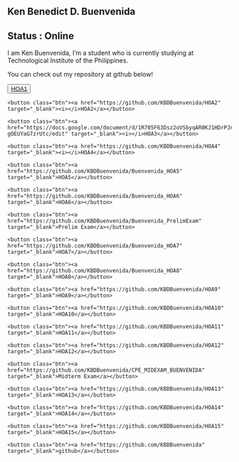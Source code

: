 <html lang="en">

<head>
  <title>@kbuenvenida</title>
  <link rel="icon" href="https://raw.githubusercontent.com/earthtoyash/earthtoyash.github.io/main/me.jpg">
  <meta charset="UTF-8">
  <meta name="home" content="Just some stuff!">
  <link rel="stylesheet" href="Project.css">
  <meta name="viewport" content="width=device-width, initial-scale=1.0">
  <meta http-equiv="X-UA-Compatible" content="IE=edge">
  <!-- fontawesome kit -->
  <script src="https://kit.fontawesome.com/12855d893b.js" crossorigin="anonymous"></script>
  <div class="avatar">
    <background></background>
    <title>@earthtoyash</title>
    <link rel="icon"
      href="https://raw.githubusercontent.com/earthtoyash/earthtoyash.github.io/main/index_files/Anonymous.png">
  </div>
</head>

<body>
  <div class="intro">
    <div class="text-intro">
      <h2>Ken Benedict D. Buenvenida </h2>
      <h2>Status : Online</h2>
    </div>
  </div>
  <section>
    <p>I am Ken Buenvenida, I’m a student who is currently studying at Technological Institute of the Philippines.</p>
    <p> You can check out my repository at github below!</p>
  </section>

  <div class="centre">
    <button class="btn"><a href="https://docs.google.com/document/d/1admGzIHVVMUQfaFV6anONkREMdvMsMS62_OSX396Izc/edit" target="_blank">
        HOA1</a></button>

    <button class="btn"><a href="https://github.com/KBDBuenvenida/HOA2" target="_blank"><i></i>HOA2</a></button>

    <button class="btn"><a href="https://docs.google.com/document/d/1R705F63Dsz2oVSbyqAR0KJ1HDrPJn-gOEUYaG7zrUtc/edit" target="_blank"><i></i>HOA3</a></button>

    <button class="btn"><a href="https://github.com/KBDBuenvenida/HOA4" target="_blank"><i></i>HOA4</a></button>

    <button class="btn"><a href="https://github.com/KBDBuenvenida/Buenvenida_HOA5" target="_blank">HOA5</a></button>
    
    <button class="btn"><a href="https://github.com/KBDBuenvenida/Buenvenida_HOA6" target="_blank">HOA6</a></button>

    <button class="btn"><a href="https://github.com/KBDBuenvenida/Buenvenida_PrelimExam" target="_blank">Prelim Exam</a></button>
    
    <button class="btn"><a href="https://github.com/KBDBuenvenida/Buenvenida_HOA7" target="_blank">HOA7</a></button>
    
    <button class="btn"><a href="https://github.com/KBDBuenvenida/Buenvenida_HOA8" target="_blank">HOA8</a></button>
    
    <button class="btn"><a href="https://github.com/KBDBuenvenida/HOA9" target="_blank">HOA9</a></button>
    
    <button class="btn"><a href="https://github.com/KBDBuenvenida/HOA10" target="_blank">HOA10</a></button>
    
    <button class="btn"><a href="https://github.com/KBDBuenvenida/HOA11" target="_blank">HOA11</a></button>
    
    <button class="btn"><a href="https://github.com/KBDBuenvenida/HOA12" target="_blank">HOA12</a></button>

    <button class="btn"><a href="https://github.com/KBDBuenvenida/CPE_MIDEXAM_BUENVENIDA" target="_blank">Midterm Exam</a></button>
    
    <button class="btn"><a href="https://github.com/KBDBuenvenida/HOA13" target="_blank">HOA13</a></button>
    
    <button class="btn"><a href="https://github.com/KBDBuenvenida/HOA14" target="_blank">HOA14</a></button>
    
    <button class="btn"><a href="https://github.com/KBDBuenvenida/HOA15" target="_blank">HOA15</a></button>
    
    <button class="btn"><a href="https://github.com/KBDBuenvenida" target="_blank">github</a></button>


  </div>

</body>

</html>
